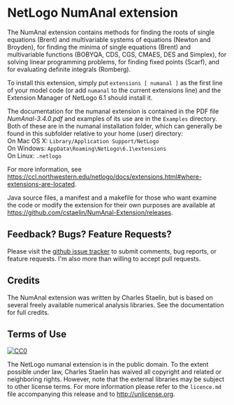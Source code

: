 # NetLogo NumAnal extension

The NumAnal extension contains methods for finding the roots of single equations (Brent) and multivariable systems of equations (Newton and Broyden), for finding the minima of single equations (Brent) and multivariable functions (BOBYQA, CDS, CGS, CMAES, DES and Simplex), for solving linear programming problems, for finding fixed points (Scarf), and for evaluating definite integrals (Romberg).  

To install this extension, simply put `extensions [ numanal ]` as the first line of your model code (or add `numanal` to the current extensions line) and the Extension Manager of NetLogo 6.1 should install it.  

The documentation for the numanal extension is contained in the PDF file *NumAnal-3.4.0.pdf* and examples of its use are in the `Examples` directory. Both of these are in the numanal installation folder, which can generally be found in this subfolder relative to your home (user) directory:  
	On Mac OS X: `Library/Application Support/NetLogo`  
	On Windows: `AppData\Roaming\NetLogo\6.1\extensions`  
	On Linux: `.netlogo`

For more information, see https://ccl.northwestern.edu/netlogo/docs/extensions.html#where-extensions-are-located.

Java source files, a manifest and a makefile for those who want examine the code or modify the extension for their own purposes are available at https://github.com/cstaelin/NumAnal-Extension/releases.

## Feedback? Bugs? Feature Requests?

Please visit the [github issue tracker](https://github.com/cstaelin/NumAnal-Extension/issues) to submit comments, bug reports, or feature requests.  I'm also more than willing to accept pull requests.

## Credits

The NumAnal extension was written by Charles Staelin, but is based on several freely available numerical analysis libraries. See the documentation for full credits.

## Terms of Use

[![CC0](http://i.creativecommons.org/p/zero/1.0/88x31.png)](http://creativecommons.org/publicdomain/zero/1.0/)

The NetLogo numanal extension is in the public domain.  To the extent possible under law, Charles Staelin has waived all copyright and related or neighboring rights.  However, note that the external libraries may be subject to other license terms. For more information please refer to the `licence.md` file accompanying this release and to  <http://unlicense.org>.
